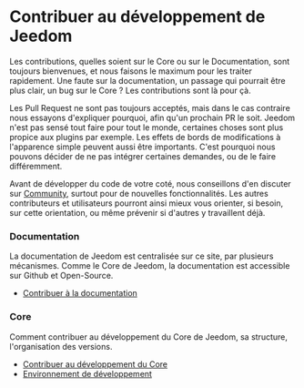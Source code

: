 # Contribuer au développement de Jeedom

Les contributions, quelles soient sur le Core ou sur le Documentation, sont toujours bienvenues, et nous faisons le maximum pour les traiter rapidement. Une faute sur la documentation, un passage qui pourrait être plus clair, un bug sur le Core ? Les contributions sont là pour çà.

Les Pull Request ne sont pas toujours acceptés, mais dans le cas contraire nous essayons d'expliquer pourquoi, afin qu'un prochain PR le soit. Jeedom n'est pas sensé tout faire pour tout le monde, certaines choses sont plus propice aux plugins par exemple. Les effets de bords de modifications à l'apparence simple peuvent aussi être importants. C'est pourquoi nous pouvons décider de ne pas intégrer certaines demandes, ou de le faire différemment.

Avant de développer du code de votre coté, nous conseillons d'en discuter sur [Community](https://community.jeedom.com/), surtout pour de nouvelles fonctionnalités. Les autres contributeurs et utilisateurs pourront ainsi mieux vous orienter, si besoin, sur cette orientation, ou même prévenir si d'autres y travaillent déjà.

### Documentation

La documentation de Jeedom est centralisée sur ce site, par plusieurs mécanismes. Comme le Core de Jeedom, la documentation est accessible sur Github et Open-Source.

- [Contribuer à la documentation](/fr_FR/contribute/doc)

### Core

Comment contribuer au développement du Core de Jeedom, sa structure, l'organisation des versions.

- [Contribuer au développement du Core](/fr_FR/contribute/core)
- [Environnement de développement](/fr_FR/contribute/dev_env)
